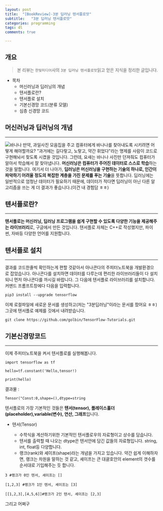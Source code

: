 ```yaml
---
layout: post
title:  "[BookReview]-3분 딥러닝 텐서플로맛"
subtitle:   "3분 딥러닝 텐서플로맛"
categories: programming
tags: dl
comments: true

---
```

## 개요
> 본 리뷰는 `한빛미디어`사의 `3분 딥러닝 텐서플로맛`읽고 얻은 지식을 정리한 글입니다.

- 목차
	- 머신러닝과 딥러닝의 개념
	- 텐서플로란?
	- 텐서플로 설치
	- 기본신경망 코드(분류 모델)
	- 심층 신경망 코드 

## 머신러닝과 딥러닝의 개념
---
![바나나](https://leega403.github.io/assets/img/dl/banana.png)
만약, 과일사진 모음집을 주고 컴퓨터에게 바나나를 찾아내도록 시키려면 어떻게 해야할까요? "과거에는 길다랗고, 노랗고, 약간 휘었다"라는 명제를 사람이 코드로 구현해놔서 찾도록 시켰을 것입니다. 그런데, 요새는 바나나 사진만 던져줘도 컴퓨터가 알아서 학습해서 잘 찾아냅니다. **머신러닝은 컴퓨터가 주어진 데이터로 스스로 학습**하는 것을 말합니다. 여기서 더 나아가, **딥러닝은 머신러닝을 구현하는 기술의 하나로, 인간이 파악하기 어려울 정도의 복잡한 계층을 가진 문제를 푸는 기술**을 뜻합니다. 딥러닝에는 일반적으로 엄청난 데이터가 필요하기 때문에, 데이터가 적다면 딥러닝이 아닌 다른 알고리즘을 쓰는 게 더 결과가 좋습니다.(이건 내 경험담 ㅎㅎ)

## 텐서플로란?
---
**텐서플로는 머신러닝, 딥러닝 프로그램을 쉽게 구현할 수 있도록 다양한 기능을 제공해주는 라이브러리**로, 구글에서 만든 것입니다. 텐서플로 자체는 C++로 작성했지만, 파이썬, 자바등 다양한 언어를 지원합니다. 

## 텐서플로 설치
---
결과를 코드한줄씩 확인하는게 편할 것같아서 아나콘다의 주피터노트북을 개발환경으로 잡았습니다. 아나콘다를 설치하면 데이터를 다루는데 편리한 라이브러리들이 다 설치되니 먼저 아나콘다를 까시길 바랍니다. 그 다음에 텐서플로 라이브러리를 설치합니다.
커맨드 프롬프트창에다 다음을 입력합니다.

`pip3 install --upgrade tensorflow`

이제 로컬파일에 새로운 문서를 생성하고(저는 "3분딥러닝"이라는 문서를 팠어요 ㅎㅎ)그곳에 텐서플로 예제를 깃에서 내려받습니다.
 
`git clone https://github.com/golbin/TensorFlow-Tutorials.git`

## 기본신경망코드
---
이제 주피터노트북을 켜서 텐서플로를 실행해봅니다.
 
	import tensorflow as tf

	hello=tf.constant('Hello,tensor!)

	print(hello)

결과물 :

	Tensor("Const:0,shape=(),dtype=string

텐서플로의 가장 기본적인 것들은 **텐서(tensor), 플레이스홀더(placeholder),variable(변수), 연산, 그래프**입니다. 

* 텐서(Tensor)

	- 수학식을 계산하기위한 기본적인 텐서플로우의 자료형이고 상수를 담습니다.	
	- 텐서를 출력할 때 나오는 dtype은 텐서안에 담긴 값들의 자료형입니다. string, int, float등 다양합니다.
 	- 랭크(rank)와 셰이프(shape)라는 개념을 가지고 있습니다. 약간 쉽게 이해하자면, 랭크는 차원을 말하는 것 같고, 셰이프는 큰 대괄호안의 element의 갯수를 순서대로 기입해주는 듯 합니다.


```
3 #랭크가 0인 텐서, 셰이프는 []

[1,2,3] #랭크가 1인 텐서, 셰이프는 [3]

[[1,2,3],[4,5,6]]#랭크가 2인 텐서, 셰이프는 [2,3]
```

그리고 어쩌구